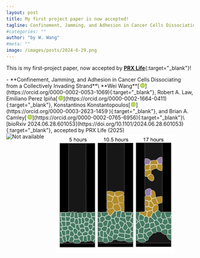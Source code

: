 ```yaml
---
layout: post
title: My first project paper is now accepted!
tagline: Confinement, Jamming, and Adhesion in Cancer Cells Dissociating from a Collectively Invading Strand
#categories: ""
author: "by W. Wang"
#meta: ""
image: /images/posts/2024-6-29.png
---
```

This is my first-project paper, now accepted by [**PRX Life**](https://journals.aps.org/prxlife/accepted/42076Ia5I861610910161827acaeded85f2d8eaaa){:target="_blank"}!

<script type="text/javascript" src="https://d1bxh8uas1mnw7.cloudfront.net/assets/embed.js"></script>

<style>
    .container {
        display: flex;
        flex-wrap: wrap;
        align-items: flex-start;
        /* Aligns to top-left */
        gap: 0px;
        /* Adjusts spacing between images */
    }

    .image1 {
        width: 600px;
    }

    .image2 {
        width: 318px;
        /* Adjust this value manually */
    }

    @media (max-width: 920px) {

        /* Adjusts stacking breakpoint */
        .container {
            flex-direction: column;
            align-items: flex-start;
            /* Keeps alignment to the left */
        }
    }
</style>


<div class="altmetric-embed altmetric-badge-popover-left" data-badge-type="donut" data-doi="10.1101/2024.06.28.601053" style="float:right"></div>
- **Confinement, Jamming, and Adhesion in Cancer Cells Dissociating from a Collectively Invading Strand**\
**Wei Wang**[<img src='/images/orcid.logo.icon.svg' onerror="this.style.display='none'" alt="" width="13px" style="padding:0 0.1px 0 2px"/>](https://orcid.org/0000-0002-0053-1069){:target="_blank"}, Robert A. Law, Emiliano Perez Ipiña[<img src='/images/orcid.logo.icon.svg' onerror="this.style.display='none'" alt="" width="13px" style="padding:0 0.1px 0 2px"/>](https://orcid.org/0000-0002-1664-0411){:target="_blank"}, Konstantinos Konstantopoulos[<img src='/images/orcid.logo.icon.svg' onerror="this.style.display='none'" alt="" width="13px" style="padding:0 0.1px 0 2px"/>](https://orcid.org/0000-0003-2623-1459
){:target="_blank"}, and Brian A. Camley[<img src='/images/orcid.logo.icon.svg' onerror="this.style.display='none'" alt="" width="13px" style="padding:0 0.1px 0 2px"/>](https://orcid.org/0000-0002-0765-6956){:target="_blank"}\
[bioRxiv 2024.06.28.601053](https://doi.org/10.1101/2024.06.28.601053){:target="_blank"}, accepted by PRX Life (2025)
&ensp;

<!--
<img src='{{page.image}}' alt="Not available" title="{{page.title}}" style="width:600px;"/>
-->


<div class="container">
    <div class="image-container">
        <img src="{{page.image}}" alt="Not available" title="{{page.title}}" class="image1">
    </div>
    <div class="image-container">
        <img src="/images/posts/2025-2-20.png" alt="Not available" title="{{page.title}}" class="image2" style="padding: 3px 0 0 32px;">
    </div>
</div>